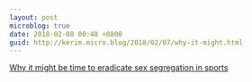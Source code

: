 ```yaml
---
layout: post
microblog: true
date: 2018-02-08 00:48 +0800
guid: http://kerim.micro.blog/2018/02/07/why-it-might.html
---
```

[Why it might be time to eradicate sex segregation in sports](http://theconversation.com/why-it-might-be-time-to-eradicate-sex-segregation-in-sports-89305)
